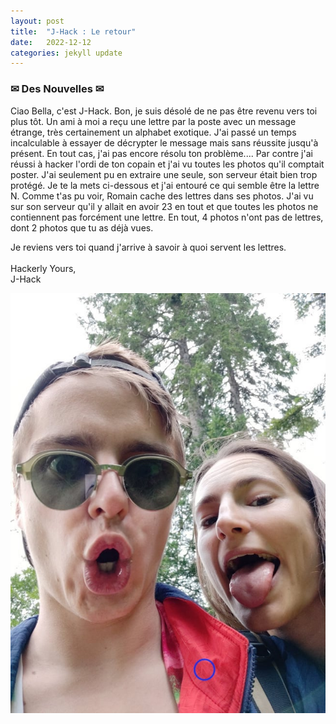 ```yaml
---
layout: post
title:  "J-Hack : Le retour"
date:   2022-12-12
categories: jekyll update
---
```

### &#9993; Des Nouvelles &#9993;

Ciao Bella, c'est J-Hack. Bon, je suis désolé de ne pas être revenu vers toi plus tôt. Un ami à moi a reçu une lettre par la poste avec un message étrange, très certainement un alphabet exotique. J'ai passé un temps incalculable à essayer de décrypter le message mais sans réussite jusqu'à présent. En tout cas, j'ai pas encore résolu ton problème.... Par contre j'ai réussi à hacker l'ordi de ton copain et j'ai vu toutes les photos qu'il comptait poster. J'ai seulement pu en extraire une seule, son serveur était bien trop protégé. Je te la mets ci-dessous et j'ai entouré ce qui semble être la lettre N. Comme t'as pu voir, Romain cache des lettres dans ses photos. J'ai vu sur son serveur qu'il y allait en avoir 23 en tout et que toutes les photos ne contiennent pas forcément une lettre. En tout, 4 photos n'ont pas de lettres, dont 2 photos que tu as déjà vues.  

Je reviens vers toi quand j'arrive à savoir à quoi servent les lettres.  
<br>
Hackerly Yours,  
J-Hack

<img src="/images/1.jpg" alt="">

